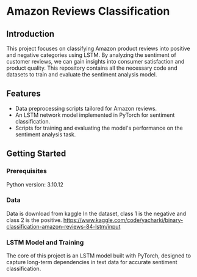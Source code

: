 # Amazon Reviews Classification

## Introduction
This project focuses on classifying Amazon product reviews into positive and negative categories using LSTM. By analyzing the sentiment of customer reviews, we can gain insights into consumer satisfaction and product quality. This repository contains all the necessary code and datasets to train and evaluate the sentiment analysis model.

## Features
- Data preprocessing scripts tailored for Amazon reviews.
- An LSTM network model implemented in PyTorch for sentiment classification.
- Scripts for training and evaluating the model's performance on the sentiment analysis task.

## Getting Started

### Prerequisites
Python version: 3.10.12

### Data
Data is download from kaggle
In the dataset, class 1 is the negative and class 2 is the positive.
https://www.kaggle.com/code/yacharki/binary-classification-amazon-reviews-84-lstm/input 

### LSTM Model and Training
The core of this project is an LSTM model built with PyTorch, designed to capture long-term dependencies in text data for accurate sentiment classification.

